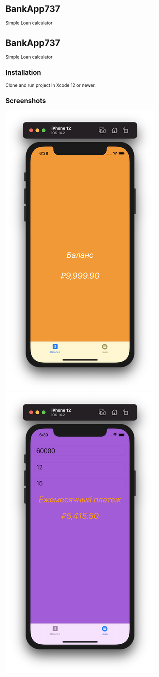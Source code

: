 # BankApp737

Simple Loan calculator

# BankApp737

Simple Loan calculator

## Installation

Clone and run project in Xcode 12 or newer.

## Screenshots

![Screenshot 01](https://github.com/Jembo737/BankApp737/blob/main/BankApp737/ScreenShots/Screenshot%2001.png?raw=true)
![Screenshot 02](https://github.com/Jembo737/BankApp737/blob/main/BankApp737/ScreenShots/Screenshot%2002.png?raw=true)
